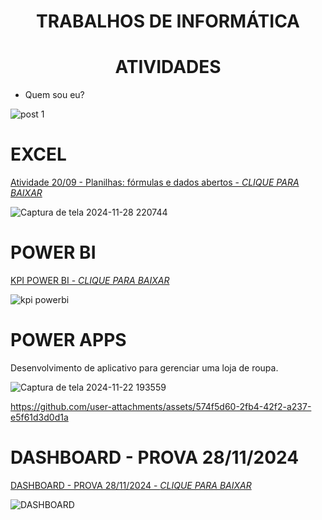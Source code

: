 <h1 align="center"> TRABALHOS DE INFORMÁTICA </h1>

<h1 align="center"> ATIVIDADES </h1>

* Quem sou eu?

![post 1](https://github.com/user-attachments/assets/fa1ca86a-23ec-422d-b8b0-59df7b1541de)




# EXCEL
 [Atividade 20/09 - Planilhas: fórmulas e dados abertos - *CLIQUE PARA BAIXAR*](https://github.com/Lakner13/INFORMATICA/blob/main/INFORMATICA%20-%20LUIZ%20GABRIEL%20-%2020-09.xlsx) 

![Captura de tela 2024-11-28 220744](https://github.com/user-attachments/assets/446bac16-0d9d-4585-a209-c76c0e62fd1e)




# POWER BI

[KPI POWER BI - *CLIQUE PARA BAIXAR*](https://github.com/Lakner13/INFORMATICA/blob/main/KPI%20POWER%20BI.pbix) 

![kpi powerbi](https://github.com/user-attachments/assets/b235be40-2cad-4d73-9f66-202545fc83d7)




# POWER APPS
 
 Desenvolvimento de aplicativo para gerenciar uma loja de roupa.

![Captura de tela 2024-11-22 193559](https://github.com/user-attachments/assets/af79f5f1-de23-4182-b37f-134220d74796)


https://github.com/user-attachments/assets/574f5d60-2fb4-42f2-a237-e5f61d3d0d1a

# DASHBOARD - PROVA 28/11/2024
[DASHBOARD - PROVA 28/11/2024 - *CLIQUE PARA BAIXAR*](https://github.com/Lakner13/INFORMATICA/blob/main/DASHBOARD.pbix) 

![DASHBOARD](https://github.com/user-attachments/assets/586ad4d8-9ca4-4770-817d-faa7efa9898f)
